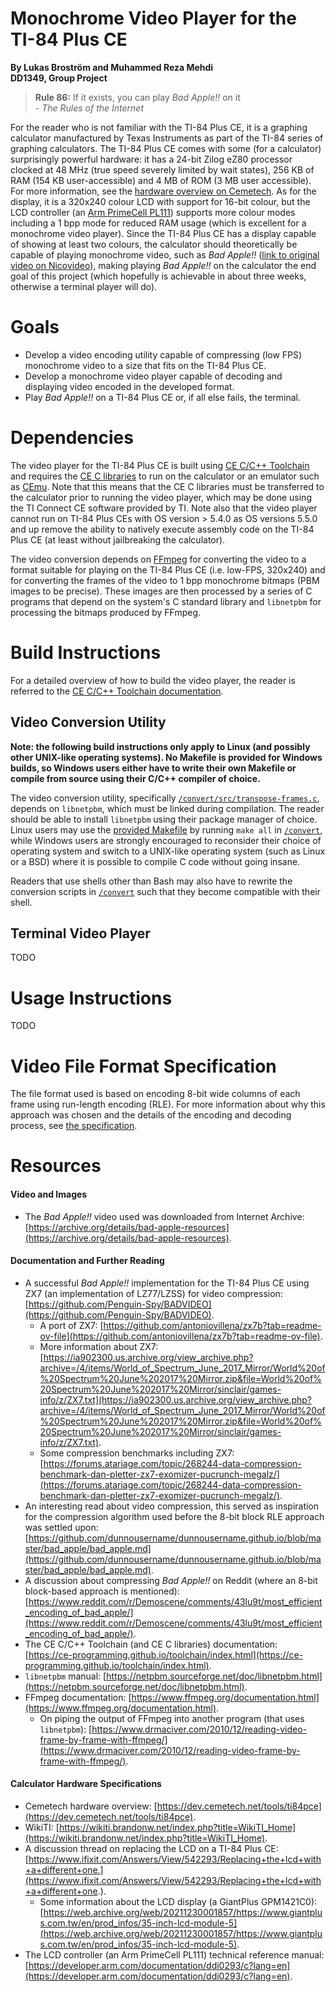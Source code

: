 # Monochrome Video Player for the TI-84 Plus CE

**By Lukas Broström and Muhammed Reza Mehdi<br>**
**DD1349, Group Project**

> **Rule 86:** If it exists, you can play *Bad Apple!!* on it<br>- *The Rules of the Internet*

For the reader who is not familiar with the TI-84 Plus CE, it is a graphing calculator manufactured by Texas Instruments as part of the TI-84 series of graphing calculators. The TI-84 Plus CE comes with some (for a calculator) surprisingly powerful hardware: it has a 24-bit Zilog eZ80 processor clocked at 48 MHz (true speed severely limited by wait states), 256 KB of RAM (154 KB user-accessible) and 4 MB of ROM (3 MB user accessible). For more information, see the [hardware overview on Cemetech](https://dev.cemetech.net/tools/ti84pce). As for the display, it is a 320x240 colour LCD with support for 16-bit colour, but the LCD controller (an [Arm PrimeCell PL111](https://developer.arm.com/documentation/ddi0293/c?lang=en)) supports more colour modes including a 1 bpp mode for reduced RAM usage (which is excellent for a monochrome video player). Since the TI-84 Plus CE has a display capable of showing at least two colours, the calculator should theoretically be capable of playing monochrome video, such as *Bad Apple!!* ([link to original video on Nicovideo](https://www.nicovideo.jp/watch/sm8628149)), making playing *Bad Apple!!* on the calculator the end goal of this project (which hopefully is achievable in about three weeks, otherwise a terminal player will do).

# Goals
- Develop a video encoding utility capable of compressing (low FPS) monochrome video to a size that fits on the TI-84 Plus CE.
- Develop a monochrome video player capable of decoding and displaying video encoded in the developed format.
- Play *Bad Apple!!* on a TI-84 Plus CE or, if all else fails, the terminal.

# Dependencies
The video player for the TI-84 Plus CE is built using [CE C/C++ Toolchain](https://github.com/CE-Programming/toolchain) and requires the [CE C libraries](https://github.com/CE-Programming/libraries/releases) to run on the calculator or an emulator such as [CEmu](https://github.com/CE-Programming/CEmu). Note that this means that the CE C libraries must be transferred to the calculator prior to running the video player, which may be done using the TI Connect CE software provided by TI. Note also that the video player cannot run on TI-84 Plus CEs with OS version > 5.4.0 as OS versions 5.5.0 and up remove the ability to natively execute assembly code on the TI-84 Plus CE (at least without jailbreaking the calculator).

The video conversion depends on [FFmpeg](https://www.ffmpeg.org/) for converting the video to a format suitable for playing on the TI-84 Plus CE (i.e. low-FPS, 320x240) and for converting the frames of the video to 1 bpp monochrome bitmaps (PBM images to be precise). These images are then processed by a series of C programs that depend on the system's C standard library and `libnetpbm` for processing the bitmaps produced by FFmpeg.

# Build Instructions
For a detailed overview of how to build the video player, the reader is referred to the [CE C/C++ Toolchain documentation](https://ce-programming.github.io/toolchain/static/getting-started.html). 

## Video Conversion Utility
**Note: the following build instructions only apply to Linux (and possibly other UNIX-like operating systems). No Makefile is provided for Windows builds, so Windows users either have to write their own Makefile or compile from source using their C/C++ compiler of choice.**

The video conversion utility, specifically [`/convert/src/transpose-frames.c`](./convert/src/transpose-frames.c), depends on `libnetpbm`, which must be linked during compilation. The reader should be able to install `libnetpbm` using their package manager of choice. Linux users may use the [provided Makefile](./convert/makefile) by running `make all` in [`/convert`](./convert/), while Windows users are strongly encouraged to reconsider their choice of operating system and switch to a UNIX-like operating system (such as Linux or a BSD) where it is possible to compile C code without going insane. 

Readers that use shells other than Bash may also have to rewrite the conversion scripts in [`/convert`](./convert/) such that they become compatible with their shell.

## Terminal Video Player
TODO

# Usage Instructions
TODO

# Video File Format Specification
The file format used is based on encoding 8-bit wide columns of each frame using run-length encoding (RLE). For more information about why this approach was chosen and the details of the encoding and decoding process, see [the specification](./docs/format-spec.md).

# Resources
#### Video and Images
- The *Bad Apple!!* video used was downloaded from Internet Archive: [https://archive.org/details/bad-apple-resources](https://archive.org/details/bad-apple-resources).

#### Documentation and Further Reading
- A successful *Bad Apple!!* implementation for the TI-84 Plus CE using ZX7 (an implementation of LZ77/LZSS) for video compression: [https://github.com/Penguin-Spy/BADVIDEO](https://github.com/Penguin-Spy/BADVIDEO).
    - A port of ZX7: [https://github.com/antoniovillena/zx7b?tab=readme-ov-file](https://github.com/antoniovillena/zx7b?tab=readme-ov-file).
    - More information about ZX7: [https://ia902300.us.archive.org/view_archive.php?archive=/4/items/World_of_Spectrum_June_2017_Mirror/World%20of%20Spectrum%20June%202017%20Mirror.zip&file=World%20of%20Spectrum%20June%202017%20Mirror/sinclair/games-info/z/ZX7.txt](https://ia902300.us.archive.org/view_archive.php?archive=/4/items/World_of_Spectrum_June_2017_Mirror/World%20of%20Spectrum%20June%202017%20Mirror.zip&file=World%20of%20Spectrum%20June%202017%20Mirror/sinclair/games-info/z/ZX7.txt).
    - Some compression benchmarks including ZX7: [https://forums.atariage.com/topic/268244-data-compression-benchmark-dan-pletter-zx7-exomizer-pucrunch-megalz/](https://forums.atariage.com/topic/268244-data-compression-benchmark-dan-pletter-zx7-exomizer-pucrunch-megalz/).
- An interesting read about video compression, this served as inspiration for the compression algorithm used before the 8-bit block RLE approach was settled upon: [https://github.com/dunnousername/dunnousername.github.io/blob/master/bad_apple/bad_apple.md](https://github.com/dunnousername/dunnousername.github.io/blob/master/bad_apple/bad_apple.md).
- A discussion about compressing *Bad Apple!!* on Reddit (where an 8-bit block-based approach is mentioned): [https://www.reddit.com/r/Demoscene/comments/43lu9t/most_efficient_encoding_of_bad_apple/](https://www.reddit.com/r/Demoscene/comments/43lu9t/most_efficient_encoding_of_bad_apple/).
- The CE C/C++ Toolchain (and CE C libraries) documentation: [https://ce-programming.github.io/toolchain/index.html](https://ce-programming.github.io/toolchain/index.html).
- `libnetpbm` manual: [https://netpbm.sourceforge.net/doc/libnetpbm.html](https://netpbm.sourceforge.net/doc/libnetpbm.html).
- FFmpeg documentation: [https://www.ffmpeg.org/documentation.html](https://www.ffmpeg.org/documentation.html).
    - On piping the output of FFmpeg into another program (that uses `libnetpbm`): [https://www.drmaciver.com/2010/12/reading-video-frame-by-frame-with-ffmpeg/](https://www.drmaciver.com/2010/12/reading-video-frame-by-frame-with-ffmpeg/).

#### Calculator Hardware Specifications
- Cemetech hardware overview: [https://dev.cemetech.net/tools/ti84pce](https://dev.cemetech.net/tools/ti84pce).
- WikiTI: [https://wikiti.brandonw.net/index.php?title=WikiTI_Home](https://wikiti.brandonw.net/index.php?title=WikiTI_Home).
- A discussion thread on replacing the LCD on a TI-84 Plus CE: [https://www.ifixit.com/Answers/View/542293/Replacing+the+lcd+with+a+different+one.](https://www.ifixit.com/Answers/View/542293/Replacing+the+lcd+with+a+different+one.).
    - Some information about the LCD display (a GiantPlus GPM1421C0): [https://web.archive.org/web/20211230001857/https://www.giantplus.com.tw/en/prod_infos/35-inch-lcd-module-5](https://web.archive.org/web/20211230001857/https://www.giantplus.com.tw/en/prod_infos/35-inch-lcd-module-5).
- The LCD controller (an Arm PrimeCell PL111) technical reference manual: [https://developer.arm.com/documentation/ddi0293/c?lang=en](https://developer.arm.com/documentation/ddi0293/c?lang=en).